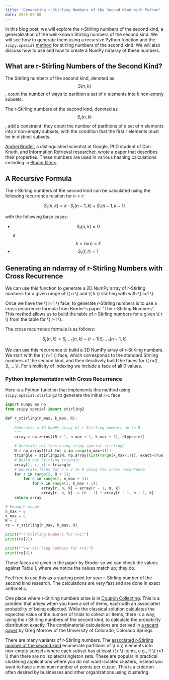 ```yaml
---
title: "Generating r-Stirling Numbers of the Second Kind with Python"
date: 2025-09-08
---
```


In this blog post, we will explore the r-Stirling numbers of the second kind, a generalization of the well-known Stirling numbers of the second kind. We will see how to generate them using a recursive Python function and the `scipy.special` [method](https://docs.scipy.org/doc/scipy/reference/special.html) for stirling numbers of the second kind. We will also discuss how to use and how to create a NumPy ndarray of these numbers.

## What are r-Stirling Numbers of the Second Kind?

The Stirling numbers of the second kind, denoted as $$S(n,k)$$, count the number of ways to partition a set of $n$ elements into $k$ non-empty subsets.

The r-Stirling numbers of the second kind, denoted as $$S_r(n,k)$$, add a constraint: they count the number of partitions of a set of $n$ elements into $k$ non-empty subsets, with the condition that the first $r$ elements must be in distinct subsets.

[Andrei Broder](https://en.wikipedia.org/wiki/Andrei_Broder), a distinguished scientist at Google, PhD student of Don Knuth, and Information Retrieval researcher, wrote a paper that describes their properties. These numbers are used in various hashing calculations including in [Bloom filters](https://en.wikipedia.org/wiki/Bloom_filter).

## A Recursive Formula

The r-Stirling numbers of the second kind can be calculated using the following recurrence relation for $n > r$:

$$ S_r(n, k) = k \cdot S_r(n-1, k) + S_r(n-1, k-1) $$

with the following base cases:
- $$ S_r(n, k) = 0 $$ if
$$ k < r or n < k $$
- $$ S_r(r, r) = 1 $$

## Generating an ndarray of r-Stirling Numbers with Cross Recurrence

We can use this function to generate a 2D NumPy array of r-Stirling numbers for a given range of \\( n \\) and \\( k \\) starting with with \\( r=1 \\).

Once we have the \\( r=1 \\) face, to generate r-Stirling numbers is to use a cross recurrence formula from Broder's paper "The r-Stirling Numbers". This method allows us to build the table of r-Stirling numbers for a given \\( r \\) from the table for \\( r-1 \\).

The cross recurrence formula is as follows:

$$ S_r(n,k) = S_{r-1}(n, k) - (r - 1) S_{r-1}(n-1, k) $$

We can use this recurrence to build a 3D NumPy array of r-Stirling numbers. We start with the \(( r=1 \\) face, which corresponds to the standard Stirling numbers of the second kind, and then iteratively build the faces for \\( r=2, 3, ... \\). For simplicity of indexing we include a face of all 0 values.

### Python Implementation with Cross Recurrence

Here is a Python function that implements this method using `scipy.special.stirling2` to generate the initial `r=1` face.

```python
import numpy as np
from scipy.special import stirling2

def r_stirling(n_max, k_max, R):
    """
    Generates a 3D NumPy array of r-Stirling numbers up to R.
    """
    array = np.zeros((R + 1, n_max + 1, k_max + 1), dtype=int)

    # Generate r=1 face using scipy.special.stirling2
    N = np.array([[i] for i in range(n_max+1)])
    triangle = stirling2(N, np.array(list(range(k_max+1))), exact=True)
    # build out Stirling triangle
    array[1, :, :] = triangle
    # Generate faces for r = 2 to R using the cross recurrence
    for r in range(2, R + 1):
        for n in range(r, n_max + 1):
            for k in range(1, k_max + 1):
                array[r, n, k] = array[r - 1, n, k]
                array[r, n, k] -= (r - 1) * array[r - 1, n - 1, k]
    return array

# Example usage:
n_max = 8
k_max = 8
R = 3
rs = r_stirling(n_max, k_max, R)

print(f"r-Stirling numbers for r=2:")
print(rs[2])

print(f"\nr-Stirling numbers for r=3:")
print(rs[3])
```

These faces are given in the paper by Broder so we can check the values against Table 1, where we notice the values match up; they do.

Feel free to use this as a starting point for your r-Stirling number of the second kind research. The calculations are very fast and are done in exact arithmetic.

One place where r-Stirling numbers arise is in [Coupon Collecting](https://en.wikipedia.org/wiki/Coupon_collector%27s_problem). This is a problem that arises when you have a set of items, each with an associated probability of being collected.
While the classical solution calculates the expected value of the number of trials to collect all items, there is a way, using the r-Stirling numbers of the second kind, to calculate the probability distribution exactly. The combinatorial calculations are derived in [a recent paper](https://ajc.maths.uq.edu.au/pdf/78/ajc_v78_p376.pdf) by Greg Morrow of the University of Colorado, Colorado Springs.

There are many variants of r-Stirling numbers. The [associated r-Stirling number of the second kind](https://cdm.ucalgary.ca/article/view/68674/54579) enumerate partitions of \\( n \\) elements into non-empty subsets where each subset has at least \\( r \\) items, e.g., if \\( r>1 \\) then there are no isolated/singleton sets. These are popular in practical clustering applications where you do not want isolated clusters, instead you want to have a minimum number of points per cluster. This is a criterion often desired by businesses and other organizations using clustering.